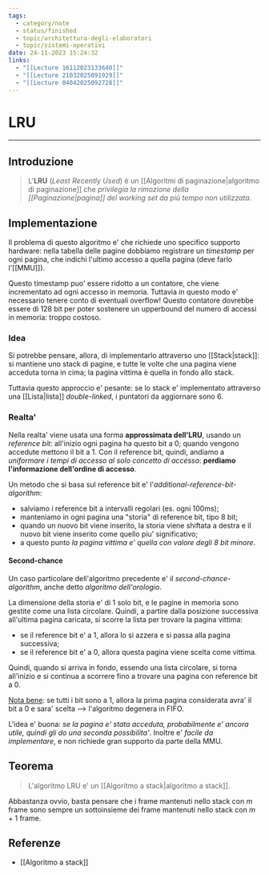 ```yaml
---
tags:
  - category/note
  - status/finished
  - topic/architettura-degli-elaboratori
  - topic/sistemi-operativi
date: 24-11-2023 15:24:32
links:
  - "[[Lecture 16112023133640]]"
  - "[[Lecture 21032025091929]]"
  - "[[Lecture 04042025092728]]"
---
```

# LRU
---
## Introduzione
> L'**LRU** (_Least Recently Used_) è un [[Algoritmi di paginazione|algoritmo di paginazione]] che _privilegia la rimozione della [[Paginazione|pagina]] del working set da più tempo non utilizzata_.

## Implementazione
Il problema di questo algoritmo e' che richiede uno specifico supporto hardware: nella tabella delle pagine dobbiamo registrare un _timestamp_ per ogni pagina, che indichi l'ultimo accesso a quella pagina (deve farlo l'[[MMU]]).

Questo timestamp puo' essere ridotto a un contatore, che viene incrementato ad ogni accesso in memoria. Tuttavia in questo modo e' necessario tenere conto di eventuali overflow! Questo contatore dovrebbe essere di 128 bit per poter sostenere un upperbound del numero di accessi in memoria: troppo costoso.

### Idea
Si potrebbe pensare, allora, di implementarlo attraverso uno [[Stack|stack]]: si mantiene uno stack di pagine, e tutte le volte che una pagina viene acceduta torna in cima; la pagina vittima è quella in fondo allo stack.

Tuttavia questo approccio e' pesante: se lo stack e' implementato attraverso una [[Lista|lista]] _double-linked_, i puntatori da aggiornare sono 6.

### Realta'
Nella realta' viene usata una forma **approssimata dell'LRU**, usando un _reference bit_: all'inizio ogni pagina ha questo bit a 0; quando vengono accedute mettono il bit a 1. Con il reference bit, quindi, andiamo a _uniformare i tempi di accesso al solo concetto di accesso_: **perdiamo l'informazione dell'ordine di accesso**.

Un metodo che si basa sul reference bit e' l'_additional-reference-bit-algorithm_:
- salviamo i reference bit a intervalli regolari (es. ogni 100ms);
- manteniamo in ogni pagina una "storia" di reference bit, tipo 8 bit;
- quando un nuovo bit viene inserito, la storia viene shiftata a destra e il nuovo bit viene inserito come quello piu' significativo;
- a questo punto _la pagina vittima e' quella con valore degli 8 bit minore_.

#### Second-chance
Un caso particolare dell'algoritmo precedente e' il _second-chance-algorithm_, anche detto _algoritmo dell'orologio_.

La dimensione della storia e' di 1 solo bit, e le pagine in memoria sono gestite come una lista circolare. Quindi, a partire dalla posizione successiva all'ultima pagina caricata, si scorre la lista per trovare la pagina vittima:
- se il reference bit e' a 1, allora lo si azzera e si passa alla pagina successiva;
- se il reference bit e' a 0, allora questa pagina viene scelta come vittima.

Quindi, quando si arriva in fondo, essendo una lista circolare, si torna all'inizio e si continua a scorrere fino a trovare una pagina con reference bit a 0.

<u>Nota bene</u>: se tutti i bit sono a 1, allora la prima pagina considerata avra' il bit a 0 e sara' scelta --> l'algoritmo degenera in FIFO.

L'idea e' buona: _se la pagina e' stata acceduta, probabilmente e' ancora utile, quindi gli do una seconda possibilita'_. Inoltre e' _facile da implementare_, e non richiede gran supporto da parte della MMU.

## Teorema
> L'algoritmo LRU e' un [[Algoritmo a stack|algoritmo a stack]].

Abbastanza ovvio, basta pensare che i frame mantenuti nello stack con $m$ frame sono sempre un sottoinsieme dei frame mantenuti nello stack con $m+1$ frame.

## Referenze
- [[Algoritmo a stack]]